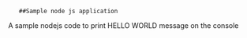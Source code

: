        ##Sample node js application
A sample nodejs code to print HELLO WORLD message on the console